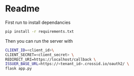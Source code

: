 # Readme

First run to install dependancies

```bash
pip install -r requirements.txt
```

Then you can run the server with

```bash
CLIENT_ID=<client_id>\
CLIENT_SECRET=<client_secret> \
REDIRECT_URI=https://localhost/callback \
ISSUER_BASE_URL=https://<tenant_id>.crossid.io/oauth2/ \
flask app.py
```
